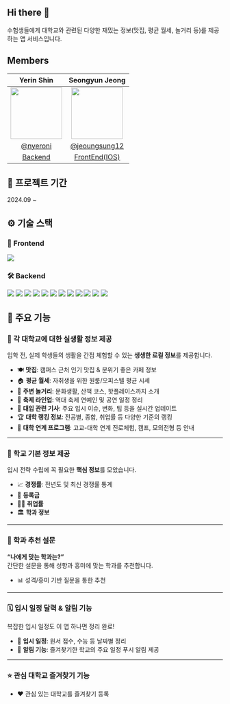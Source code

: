 ## Hi there 👋

수험생들에게 대학교와 관련된 다양한 재밌는 정보(맛집, 평균 월세, 놀거리 등)를 제공하는 앱 서비스입니다.

## Members
|Yerin Shin|Seongyun Jeong|
|:---:|:---:|
|<img src="https://avatars.githubusercontent.com/u/91180366?v=4" width="120">|<img src="https://avatars.githubusercontent.com/u/50621327?v=4" width="120">|
|[@nyeroni](https://github.com/nyeroni)|[@jeoungsung12](https://github.com/jeoungsung12)|
|[Backend]()|[FrontEnd(IOS)](https://github.com/UnivApp/iOS)|

## 📅 프로젝트 기간
2024.09 ~

## ⚙️ 기술 스택

### 🎨 Frontend  
<p align="left">
  <img src="https://img.shields.io/badge/Swift-FA7343?style=for-the-badge&logo=swift&logoColor=white">
</p>

### 🛠 Backend  
<p align="left">
  <img src="https://img.shields.io/badge/Java-007396?style=for-the-badge&logo=java&logoColor=white">
  <img src="https://img.shields.io/badge/Spring-6DB33F?style=for-the-badge&logo=spring&logoColor=white">
  <img src="https://img.shields.io/badge/Spring%20Boot-6DB33F?style=for-the-badge&logo=springboot&logoColor=white">
  <img src="https://img.shields.io/badge/Spring%20Security-6DB33F?style=for-the-badge&logo=springsecurity&logoColor=white">
  <img src="https://img.shields.io/badge/Spring%20Data%20JPA-6DB33F?style=for-the-badge&logo=spring&logoColor=white">
  <img src="https://img.shields.io/badge/JSON%20Web%20Tokens-6DB33F?style=for-the-badge&logo=jsonwebtokens&logoColor=white">
  <img src="https://img.shields.io/badge/Redis-DC382D?style=for-the-badge&logo=redis&logoColor=white">
  <img src="https://img.shields.io/badge/MySQL-4479A1?style=for-the-badge&logo=mysql&logoColor=white">
  <img src="https://img.shields.io/badge/Gradle-02303A?style=for-the-badge&logo=gradle&logoColor=white">
  <img src="https://img.shields.io/badge/AWS-232F3E?style=for-the-badge&logo=amazonaws&logoColor=white">
  <img src="https://img.shields.io/badge/Amazon%20EC2-FF9900?style=for-the-badge&logo=amazonec2&logoColor=white">
  <img src="https://img.shields.io/badge/Amazon%20S3-569A31?style=for-the-badge&logo=amazons3&logoColor=white">
</p>

## 🌟 주요 기능

### 🏫 각 대학교에 대한 실생활 정보 제공  
입학 전, 실제 학생들의 생활을 간접 체험할 수 있는 **생생한 로컬 정보**를 제공합니다.  

- 🍽️ **맛집**: 캠퍼스 근처 인기 맛집 & 분위기 좋은 카페 정보  
- 🏠 **평균 월세**: 자취생을 위한 원룸/오피스텔 평균 시세  
- 🎉 **주변 놀거리**: 문화생활, 산책 코스, 핫플레이스까지 소개  
- 🎤 **축제 라인업**: 역대 축제 연예인 및 공연 일정 정리  
- 📰 **대입 관련 기사**: 주요 입시 이슈, 변화, 팁 등을 실시간 업데이트  
- 🏆 **대학 랭킹 정보**: 전공별, 종합, 취업률 등 다양한 기준의 랭킹  
- 🤝 **대학 연계 프로그램**: 고교-대학 연계 진로체험, 캠프, 모의전형 등 안내  

---

### 📘 학교 기본 정보 제공  
입시 전략 수립에 꼭 필요한 **핵심 정보**를 모았습니다.  

- 📈 **경쟁률**: 전년도 및 최신 경쟁률 통계  
- 💸 **등록금**
- 👩‍💼 **취업률**
- 🏛️ **학과 정보** 

---

### 🧠 학과 추천 설문  
**“나에게 맞는 학과는?”**  
간단한 설문을 통해 성향과 흥미에 맞는 학과를 추천합니다.  

- 📊 성격/흥미 기반 질문을 통한 추천  

---

### 🗓️ 입시 일정 달력 & 알림 기능  
복잡한 입시 일정도 이 앱 하나면 정리 완료!  

- 📝 **입시 일정**: 원서 접수, 수능 등 날짜별 정리  
- 🔔 **알림 기능**: 즐겨찾기한 학교의 주요 일정 푸시 알림 제공  

---

### ⭐ 관심 대학교 즐겨찾기 기능  
- ❤️ 관심 있는 대학교를 즐겨찾기 등록  


